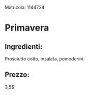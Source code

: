 Matricola: 1144724

<h1>Primavera</h1>

<h2>Ingredienti:</h2>

Prosciutto cotto, insalata, pomodorini

<h2>Prezzo:</h2>

3,5$
